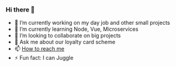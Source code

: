 ### Hi there 👋

- 🔭 I’m currently working on my day job and other small projects
- 🌱 I’m currently learning Node, Vue, Microservices
- 👯 I’m looking to collaborate on big projects
- 💬 Ask me about our loyalty card scheme
- 📫 [How to reach me](http://danieljaward.com/#Contact)
- ⚡ Fun fact: I can Juggle
